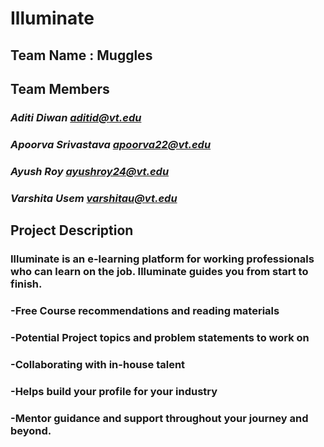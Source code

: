 # Illuminate

## Team Name : Muggles

## Team Members

 ### *Aditi Diwan <aditid@vt.edu>*<br>
 ### *Apoorva Srivastava <apoorva22@vt.edu>*<br>
 ### *Ayush Roy <ayushroy24@vt.edu>*<br>
 ### *Varshita Usem <varshitau@vt.edu>*<br>
 
## Project Description

### Illuminate is an e-learning platform for working professionals who can learn on the job. Illuminate guides you from start to finish.  

### -Free Course recommendations and reading materials
### -Potential Project topics and problem statements to work on 
### -Collaborating with in-house talent
### -Helps build your profile for your industry 
### -Mentor guidance and support throughout your journey and beyond.
